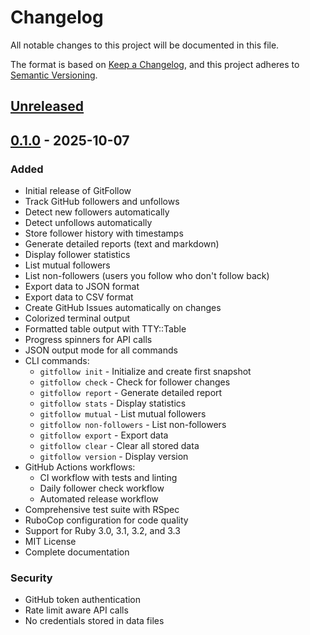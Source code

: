# Changelog

All notable changes to this project will be documented in this file.

The format is based on [Keep a Changelog](https://keepachangelog.com/en/1.0.0/),
and this project adheres to [Semantic Versioning](https://semver.org/spec/v2.0.0.html).

## [Unreleased]

## [0.1.0] - 2025-10-07

### Added
- Initial release of GitFollow
- Track GitHub followers and unfollows
- Detect new followers automatically
- Detect unfollows automatically
- Store follower history with timestamps
- Generate detailed reports (text and markdown)
- Display follower statistics
- List mutual followers
- List non-followers (users you follow who don't follow back)
- Export data to JSON format
- Export data to CSV format
- Create GitHub Issues automatically on changes
- Colorized terminal output
- Formatted table output with TTY::Table
- Progress spinners for API calls
- JSON output mode for all commands
- CLI commands:
  - `gitfollow init` - Initialize and create first snapshot
  - `gitfollow check` - Check for follower changes
  - `gitfollow report` - Generate detailed report
  - `gitfollow stats` - Display statistics
  - `gitfollow mutual` - List mutual followers
  - `gitfollow non-followers` - List non-followers
  - `gitfollow export` - Export data
  - `gitfollow clear` - Clear all stored data
  - `gitfollow version` - Display version
- GitHub Actions workflows:
  - CI workflow with tests and linting
  - Daily follower check workflow
  - Automated release workflow
- Comprehensive test suite with RSpec
- RuboCop configuration for code quality
- Support for Ruby 3.0, 3.1, 3.2, and 3.3
- MIT License
- Complete documentation

### Security
- GitHub token authentication
- Rate limit aware API calls
- No credentials stored in data files

[Unreleased]: https://github.com/bulletdev/gitfollow/compare/v0.1.0...HEAD
[0.1.0]: https://github.com/bulletdev/gitfollow/releases/tag/v0.1.0
